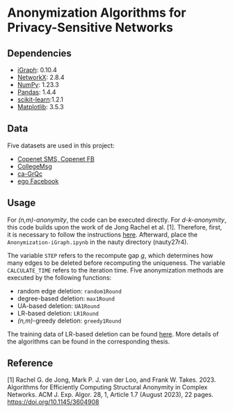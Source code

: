 # Anonymization Algorithms for Privacy-Sensitive Networks
[comment]: <This is a master's thesis project, which includes 5 methods for graph anonymization by edge deletion. More details of algorithms can be found in the [corresponding thesis]() in the [repository of LIACS]().> 

## Dependencies
* [iGraph](https://igraph.org/): 0.10.4
* [NetworkX](https://networkx.org/): 2.8.4
* [NumPy](https://numpy.org/doc/stable/): 1.23.3
* [Pandas](https://pandas.pydata.org/): 1.4.4
* [scikit-learn](https://scikit-learn.org/stable/):1.2.1
* [Matplotlib](https://matplotlib.org/): 3.5.3  

## Data
Five datasets are used in this project:

* [Copenet SMS, Copenet FB](https://figshare.com/articles/dataset/The_Copenhagen_Networks_Study_interaction_data/7267433/1?file=13389839)
* [CollegeMsg](http://snap.stanford.edu/data/CollegeMsg.html)
* [ca-GrQc](http://snap.stanford.edu/data/ca-GrQc.html)
* [ego Facebook](http://snap.stanford.edu/data/ego-Facebook.html)

## Usage
For *(n,m)-anonymity*, the code can be executed directly. For *d-k-anonymity*, this code builds upon the work of de Jong Rachel et al. [1]. Therefore, first, it is necessary to follow the instructions [here](https://github.com/RacheldeJong/dkAnonymity). Afterward, place the `Anonymization-iGraph.ipynb` in the nauty directory (nauty27r4).   

The variable `STEP` refers to the recompute gap *g*, which determines how many edges to be deleted before recomputing the uniqueness. The variable `CALCULATE_TIME` refers to the iteration time. Five anonymization methods are executed by the following functions:   
* random edge deletion: `random1Round`
* degree-based deletion: `max1Round`
* UA-based deletion: `UA1Round`
* LR-based deletion: `LR1Round`
* *(n,m)*-greedy deletion: `greedy1Round`

The training data of LR-based deletion can be found [here](training_data.csv). More details of the algorithms can be found in the corresponding thesis.

## Reference
[1] Rachel G. de Jong, Mark P. J. van der Loo, and Frank W. Takes. 2023. Algorithms for Efficiently Computing Structural Anonymity in Complex Networks. ACM J. Exp. Algor. 28, 1, Article 1.7 (August 2023), 22 pages. https://doi.org/10.1145/3604908
